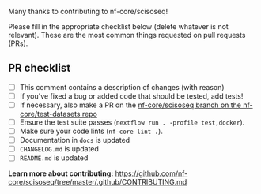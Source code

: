 Many thanks to contributing to nf-core/scisoseq!

Please fill in the appropriate checklist below (delete whatever is not relevant). These are the most common things requested on pull requests (PRs).

## PR checklist
 - [ ] This comment contains a description of changes (with reason)
 - [ ] If you've fixed a bug or added code that should be tested, add tests!
 - [ ] If necessary, also make a PR on the [nf-core/scisoseq branch on the nf-core/test-datasets repo]( https://github.com/nf-core/test-datasets/pull/new/nf-core/scisoseq)
 - [ ] Ensure the test suite passes (`nextflow run . -profile test,docker`).
 - [ ] Make sure your code lints (`nf-core lint .`).
 - [ ] Documentation in `docs` is updated
 - [ ] `CHANGELOG.md` is updated
 - [ ] `README.md` is updated

**Learn more about contributing:** https://github.com/nf-core/scisoseq/tree/master/.github/CONTRIBUTING.md
